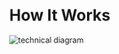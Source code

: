 # How It Works

![technical diagram](https://docs.google.com/drawings/d/14Uu7WQjlTjMbH12KC34mw6FL7-TNKaRUDFCfS1KmK_E/pub?w=960&amp;h=720")
